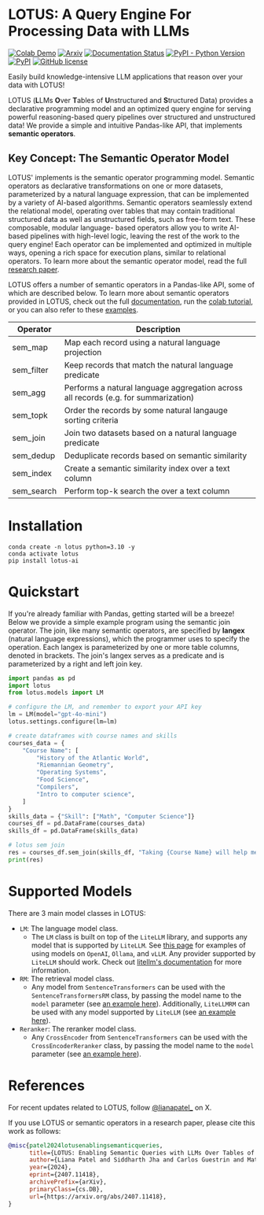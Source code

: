 # LOTUS:  A Query Engine For Processing Data with LLMs
<!--- BADGES: START --->
<!--[![Colab Demo](https://colab.research.google.com/assets/colab-badge.svg)](https://colab.research.google.com/drive/1OzoJXH13aOwNOIEemClxzNCNYnqSGxVl?usp=sharing)-->
[![Colab Demo](https://colab.research.google.com/assets/colab-badge.svg)](https://colab.research.google.com/drive/1qtmklXD_J1SSJLR86ws4GsYcLln6FZqY?usp=sharing#scrollTo=p5YByUTZqUqN)
[![Arxiv](https://img.shields.io/badge/arXiv-2407.11418-B31B1B.svg)][#arxiv-paper-package]
[![Documentation Status](https://readthedocs.org/projects/lotus-ai/badge/?version=latest)](https://lotus-ai.readthedocs.io/en/latest/?badge=latest)
[![PyPI - Python Version](https://img.shields.io/pypi/pyversions/lotus-ai)][#pypi-package]
[![PyPI](https://img.shields.io/pypi/v/lotus-ai)][#pypi-package]
[![GitHub license](https://img.shields.io/badge/License-MIT-blu.svg)][#license-gh-package]

[#license-gh-package]: https://lbesson.mit-license.org/
[#arxiv-paper-package]: https://arxiv.org/abs/2407.11418
[#pypi-package]: https://pypi.org/project/lotus-ai/
<!--- BADGES: END --->

Easily build knowledge-intensive LLM applications that reason over your data with LOTUS!

LOTUS (**L**LMs **O**ver **T**ables of **U**nstructured and **S**tructured Data) provides a declarative programming model and an optimized query engine for serving powerful reasoning-based query pipelines over structured and unstructured data! We provide a simple and intuitive Pandas-like API, that implements **semantic operators**. 

## Key Concept: The Semantic Operator Model
LOTUS' implements is the semantic operator programming model. Semantic operators as declarative transformations on one or more datasets, parameterized by a natural language expression, that can be implemented by a variety of AI-based algorithms. Semantic operators seamlessly extend the relational model, operating over tables that may contain traditional structured data as well as unstructured fields, such as free-form text. These composable, modular language- based operators allow you to write AI-based pipelines with high-level logic, leaving the rest of the work to the query engine! Each operator can be implemented and optimized in multiple ways, opening a rich space for execution plans, similar to relational operators. To learn more about the semantic operator model, read the full [research paper](https://arxiv.org/abs/2407.11418).

LOTUS offers a number of semantic operators in a Pandas-like API, some of which are described below. To learn more about semantic operators provided in LOTUS, check out the full [documentation](https://lotus-ai.readthedocs.io/en/latest/), run the [colab tutorial](https://colab.research.google.com/drive/1OzoJXH13aOwNOIEemClxzNCNYnqSGxVl?usp=sharing), or you can also refer to these [examples](https://github.com/TAG-Research/lotus/tree/main/examples/op_examples).

| Operator   | Description                                     |
|------------|-------------------------------------------------|
| sem_map    | Map each record using a natural language projection                   |
| sem_filter | Keep records that match the natural language predicate                |
| sem_agg    | Performs a natural language aggregation across all records (e.g. for summarization)           |
| sem_topk   | Order the records by some natural langauge sorting criteria            |
| sem_join   | Join two datasets based on a natural language predicate        |
| sem_dedup  | Deduplicate records based on semantic similarity           |
| sem_index  | Create a semantic similarity index over a text column           |
| sem_search | Perform top-k search the over a text column          |


# Installation
```
conda create -n lotus python=3.10 -y
conda activate lotus
pip install lotus-ai
```

# Quickstart
If you're already familiar with Pandas, getting started will be a breeze! Below we provide a simple example program using the semantic join operator. The join, like many semantic operators, are specified by **langex** (natural language expressions), which the programmer uses to specify the operation. Each langex is parameterized by one or more table columns, denoted in brackets. The join's langex serves as a predicate and is parameterized by a right and left join key.
```python
import pandas as pd
import lotus
from lotus.models import LM

# configure the LM, and remember to export your API key
lm = LM(model="gpt-4o-mini")
lotus.settings.configure(lm=lm)

# create dataframes with course names and skills
courses_data = {
    "Course Name": [
        "History of the Atlantic World",
        "Riemannian Geometry",
        "Operating Systems",
        "Food Science",
        "Compilers",
        "Intro to computer science",
    ]
}
skills_data = {"Skill": ["Math", "Computer Science"]}
courses_df = pd.DataFrame(courses_data)
skills_df = pd.DataFrame(skills_data)

# lotus sem join 
res = courses_df.sem_join(skills_df, "Taking {Course Name} will help me learn {Skill}")
print(res)
```

# Supported Models
There are 3 main model classes in LOTUS:
- `LM`: The language model class.
    - The `LM` class is built on top of the `LiteLLM` library, and supports any model that is supported by `LiteLLM`. See [this page](CONTRIBUTING.md) for examples of using models on `OpenAI`, `Ollama`, and `vLLM`. Any provider supported by `LiteLLM` should work. Check out [litellm's documentation](https://litellm.vercel.app) for more information.
- `RM`: The retrieval model class.
    - Any model from `SentenceTransformers` can be used with the `SentenceTransformersRM` class, by passing the model name to the `model` parameter (see [an example here](examples/op_examples/dedup.py)). Additionally, `LiteLLMRM` can be used with any model supported by `LiteLLM` (see [an example here](examples/op_examples/sim_join.py)).
- `Reranker`: The reranker model class.
    - Any `CrossEncoder` from `SentenceTransformers` can be used with the `CrossEncoderReranker` class, by passing the model name to the `model` parameter (see [an example here](examples/op_examples/search.py)).

# References
For recent updates related to LOTUS, follow [@lianapatel_](https://x.com/lianapatel_) on X.

If you use LOTUS or semantic operators in a research paper, please cite this work as follows:
```bibtex
@misc{patel2024lotusenablingsemanticqueries,
      title={LOTUS: Enabling Semantic Queries with LLMs Over Tables of Unstructured and Structured Data},
      author={Liana Patel and Siddharth Jha and Carlos Guestrin and Matei Zaharia},
      year={2024},
      eprint={2407.11418},
      archivePrefix={arXiv},
      primaryClass={cs.DB},
      url={https://arxiv.org/abs/2407.11418},
}
```
